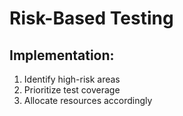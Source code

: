 ﻿# Risk-Based Testing

## Implementation:
1. Identify high-risk areas
2. Prioritize test coverage
3. Allocate resources accordingly
